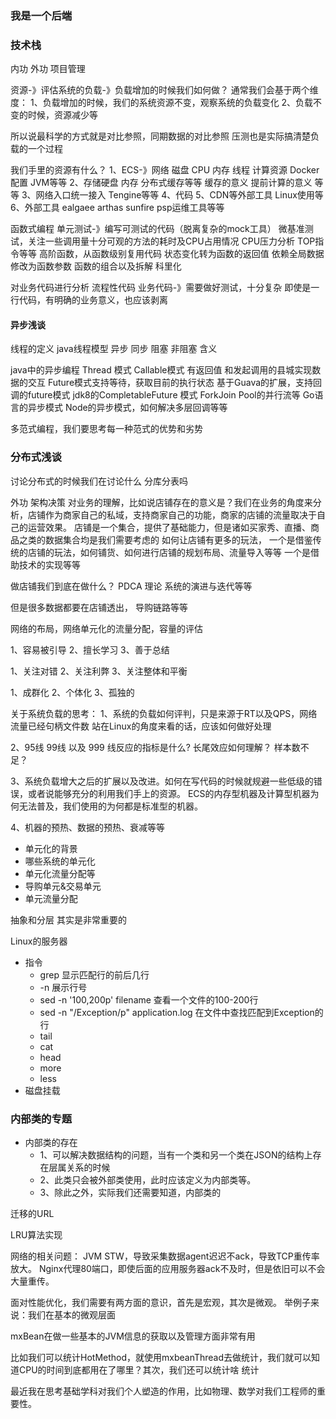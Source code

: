 ### 我是一个后端
### 技术栈
内功
外功
项目管理

资源-》评估系统的负载-》负载增加的时候我们如何做？
通常我们会基于两个维度：
1、负载增加的时候，我们的系统资源不变，观察系统的负载变化
2、负载不变的时候，资源减少等

所以说最科学的方式就是对比参照，同期数据的对比参照
压测也是实际搞清楚负载的一个过程

我们手里的资源有什么？
1、ECS-》网络 磁盘 CPU 内存 线程 计算资源 Docker配置 JVM等等
2、存储硬盘 内存 分布式缓存等等 缓存的意义 提前计算的意义 等等
3、网络入口统一接入 Tengine等等 
4、代码
5、CDN等外部工具 Linux使用等
6、外部工具 ealgaee arthas sunfire psp运维工具等等

函数式编程
单元测试-》编写可测试的代码（脱离复杂的mock工具）
微基准测试，关注一些调用量十分可观的方法的耗时及CPU占用情况
CPU压力分析
TOP指令等等
高阶函数，从函数级别复用代码
状态变化转为函数的返回值
依赖全局数据修改为函数参数
函数的组合以及拆解 科里化

对业务代码进行分析
流程性代码
业务代码-》需要做好测试，十分复杂
即使是一行代码，有明确的业务意义，也应该剥离


#### 异步浅谈
线程的定义
java线程模型
异步 同步 阻塞 非阻塞 含义

java中的异步编程
Thread 模式
Callable模式 有返回值 和发起调用的县城实现数据的交互
Future模式支持等待，获取目前的执行状态
基于Guava的扩展，支持回调的future模式
jdk8的CompletableFuture 模式
ForkJoin Pool的并行流等
Go语言的异步模式
Node的异步模式，如何解决多层回调等等

多范式编程，我们要思考每一种范式的优势和劣势

### 分布式浅谈
讨论分布式的时候我们在讨论什么
分库分表吗

外功
架构决策
对业务的理解，比如说店铺存在的意义是？我们在业务的角度来分析，店铺作为商家自己的私域，支持商家自己的功能，商家的店铺的流量取决于自己的运营效果。
店铺是一个集合，提供了基础能力，但是诸如买家秀、直播、商品之类的数据集合均是我们需要考虑的
如何让店铺有更多的玩法，
一个是借鉴传统的店铺的玩法，如何铺货、如何进行店铺的规划布局、流量导入等等
一个是借助技术的实现等等

做店铺我们到底在做什么？
PDCA 理论
系统的演进与迭代等等



但是很多数据都要在店铺透出，
导购链路等等

网络的布局，网络单元化的流量分配，容量的评估

1、容易被引导
2、擅长学习
3、善于总结

1、关注对错
2、关注利弊
3、关注整体和平衡

1、成群化
2、个体化
3、孤独的

关于系统负载的思考：
1、系统的负载如何评判，只是来源于RT以及QPS，网络流量已经句柄文件数
站在Linux的角度来看的话，应该如何做好处理

2、95线 99线 以及 999 线反应的指标是什么?
长尾效应如何理解？
样本数不足？

3、系统负载增大之后的扩展以及改进。如何在写代码的时候就规避一些低级的错误，或者说能够充分的利用我们手上的资源。
ECS的内存型机器及计算型机器为何无法普及，我们使用的为何都是标准型的机器。


4、机器的预热、数据的预热、衰减等等


- 单元化的背景
- 哪些系统的单元化
- 单元化流量分配等
- 导购单元&交易单元
- 单元流量分配

抽象和分层
其实是非常重要的

Linux的服务器
- 指令
  - grep 显示匹配行的前后几行
  - -n 展示行号
  - sed -n '100,200p' filename 查看一个文件的100-200行
  - sed -n "/Exception/p" application.log 在文件中查找匹配到Exception的行
  - tail 
  - cat
  - head 
  - more 
  - less
- 磁盘挂载


### 内部类的专题
- 内部类的存在
  - 1、可以解决数据结构的问题，当有一个类和另一个类在JSON的结构上存在层属关系的时候
  - 2、此类只会被外部类使用，此时应该定义为内部类等。
  - 3、除此之外，实际我们还需要知道，内部类的







迁移的URL



LRU算法实现

网络的相关问题：
JVM STW，导致采集数据agent迟迟不ack，导致TCP重传率放大。
Nginx代理80端口，即使后面的应用服务器ack不及时，但是依旧可以不会大量重传。

面对性能优化，我们需要有两方面的意识，首先是宏观，其次是微观。
举例子来说：我们在基本的微观层面

mxBean在做一些基本的JVM信息的获取以及管理方面非常有用

比如我们可以统计HotMethod，就使用mxbeanThread去做统计，我们就可以知道CPU的时间到底都用在了哪里？其次，我们还可以统计啥
统计


最近我在思考基础学科对我们个人塑造的作用，比如物理、数学对我们工程师的重要性。